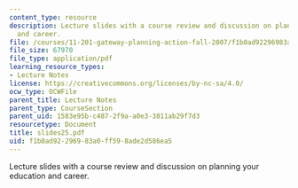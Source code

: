 ```yaml
---
content_type: resource
description: Lecture slides with a course review and discussion on planning your education
  and career.
file: /courses/11-201-gateway-planning-action-fall-2007/f1b0ad92296983a0ff598ade2d586ea5_slides25.pdf
file_size: 67970
file_type: application/pdf
learning_resource_types:
- Lecture Notes
license: https://creativecommons.org/licenses/by-nc-sa/4.0/
ocw_type: OCWFile
parent_title: Lecture Notes
parent_type: CourseSection
parent_uid: 1583e95b-c487-2f9a-a0e3-3811ab29f7d3
resourcetype: Document
title: slides25.pdf
uid: f1b0ad92-2969-83a0-ff59-8ade2d586ea5
---
```

Lecture slides with a course review and discussion on planning your education and career.